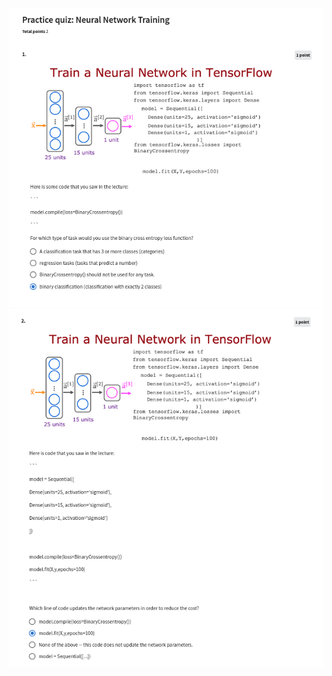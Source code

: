 ![](https://github.com/ratewalamit/Machine-Learning-Andrew-Ng/blob/36877f8ee5f8437019dfb8f03e134dbbe3464514/C2%20-%20Advanced%20Learning%20Algorithms/week2/Practice-Quiz-Neural-Network-Training/ss1.png)
![](https://github.com/ratewalamit/Machine-Learning-Andrew-Ng/blob/36877f8ee5f8437019dfb8f03e134dbbe3464514/C2%20-%20Advanced%20Learning%20Algorithms/week2/Practice-Quiz-Neural-Network-Training/ss2.png)
